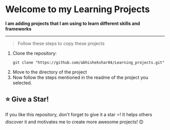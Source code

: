 # Welcome to my Learning Projects

**I am adding projects that I am using to learn different skills and frameworks**

---

>Follow these steps to copy these projects

1. Clone the repository:
    ```
    git clone "https://github.com/abhishekshar04/Learning_projects.git"
    ```
3. Move to the directory of the project
4. Now follow the steps mentioned in the readme of the project you selected.


## ⭐ Give a Star!

If you like this repository, don't forget to give it a star ⭐! It helps others discover it and motivates me to create more awesome projects! 😊
